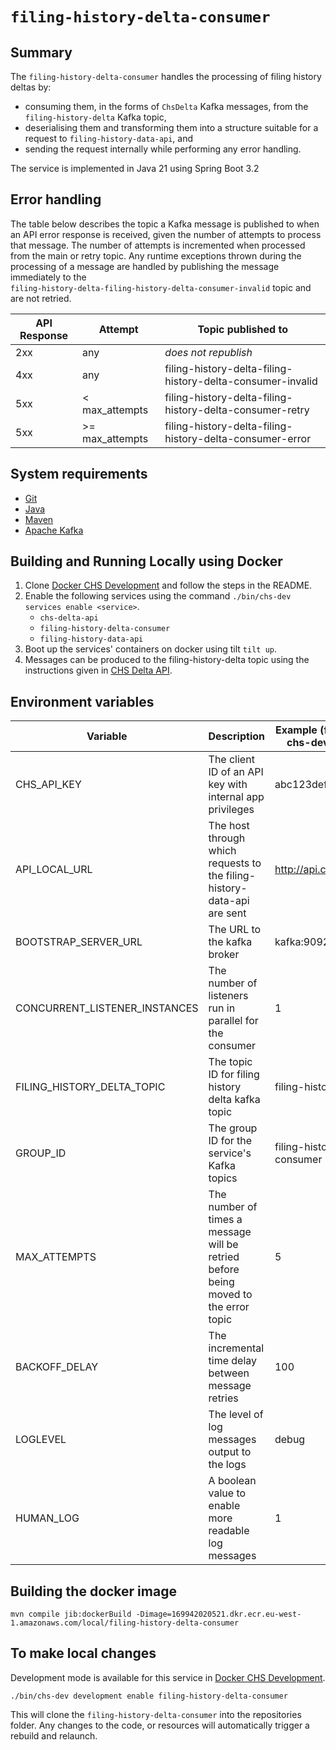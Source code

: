 # `filing-history-delta-consumer`

## Summary

The ``filing-history-delta-consumer`` handles the processing of filing history deltas by:

* consuming them, in the forms of `ChsDelta` Kafka messages, from the `filing-history-delta` Kafka topic,
* deserialising them and transforming them into a structure suitable for a request to `filing-history-data-api`, and
* sending the request internally while performing any error handling.

The service is implemented in Java 21 using Spring Boot 3.2

## Error handling

The table below describes the topic a Kafka message is published to when an API error response is received, given the
number of attempts to process that message. The number of attempts is incremented when processed from the main or
retry topic. Any runtime exceptions thrown during the processing of a message are handled by publishing the message
immediately to the <br>`filing-history-delta-filing-history-delta-consumer-invalid` topic and are not retried.

| API Response | Attempt          | Topic published to                                         |
|--------------|------------------|------------------------------------------------------------|
| 2xx          | any              | _does not republish_                                       |
| 4xx          | any              | filing-history-delta-filing-history-delta-consumer-invalid |
| 5xx          | < max_attempts   | filing-history-delta-filing-history-delta-consumer-retry   |
| 5xx          | \>= max_attempts | filing-history-delta-filing-history-delta-consumer-error   |

## System requirements

* [Git](https://git-scm.com/downloads)
* [Java](http://www.oracle.com/technetwork/java/javase/downloads)
* [Maven](https://maven.apache.org/download.cgi)
* [Apache Kafka](https://kafka.apache.org/)

## Building and Running Locally using Docker

1. Clone [Docker CHS Development](https://github.com/companieshouse/docker-chs-development) and follow the steps in the
   README.
2. Enable the following services using the command `./bin/chs-dev services enable <service>`.
    * `chs-delta-api`
    * `filing-history-delta-consumer`
    * `filing-history-data-api`
3. Boot up the services' containers on docker using tilt `tilt up`.
4. Messages can be produced to the filing-history-delta topic using the instructions given
   in [CHS Delta API](https://github.com/companieshouse/chs-delta-api).

## Environment variables

| Variable                      | Description                                                                         | Example (from docker-chs-development) |
|-------------------------------|-------------------------------------------------------------------------------------|---------------------------------------|
| CHS_API_KEY                   | The client ID of an API key with internal app privileges                            | abc123def456ghi789                    |
| API_LOCAL_URL                 | The host through which requests to the filing-history-data-api are sent             | http://api.chs.local:4001             |
| BOOTSTRAP_SERVER_URL          | The URL to the kafka broker                                                         | kafka:9092                            |
| CONCURRENT_LISTENER_INSTANCES | The number of listeners run in parallel for the consumer                            | 1                                     |
| FILING_HISTORY_DELTA_TOPIC    | The topic ID for filing history delta kafka topic                                   | filing-history-delta                  |
| GROUP_ID                      | The group ID for the service's Kafka topics                                         | filing-history-delta-consumer         |
| MAX_ATTEMPTS                  | The number of times a message will be retried before being moved to the error topic | 5                                     |
| BACKOFF_DELAY                 | The incremental time delay between message retries                                  | 100                                   |
| LOGLEVEL                      | The level of log messages output to the logs                                        | debug                                 |
| HUMAN_LOG                     | A boolean value to enable more readable log messages                                | 1                                     |

## Building the docker image

    mvn compile jib:dockerBuild -Dimage=169942020521.dkr.ecr.eu-west-1.amazonaws.com/local/filing-history-delta-consumer

## To make local changes

Development mode is available for this service
in [Docker CHS Development](https://github.com/companieshouse/docker-chs-development).

    ./bin/chs-dev development enable filing-history-delta-consumer

This will clone the `filing-history-delta-consumer` into the repositories folder. Any changes to the code, or resources
will automatically trigger a rebuild and relaunch.
